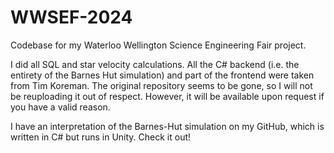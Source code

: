 # WWSEF-2024
Codebase for my Waterloo Wellington Science Engineering Fair project.  

I did all SQL and star velocity calculations. All the C# backend (i.e. the entirety of the Barnes Hut simulation) and part of the frontend were taken from Tim Koreman. The original repository seems to be gone, so I will not be reuploading it out of respect. However, it will be available upon request if you have a valid reason.   

I have an interpretation of the Barnes-Hut simulation on my GitHub, which is written in C# but runs in Unity. Check it out!
